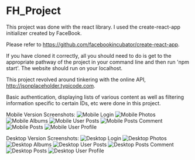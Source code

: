 # FH_Project

This project was done with the react library.  I used the create-react-app initializer created by FaceBook.

Please refer to https://github.com/facebookincubator/create-react-app.

If you have cloned it correctly, all you should need to do is get to the appropriate pathway of the project in your command line and then run 'npm start'.  The website should run on your localhost.

This project revolved around tinkering with the online API, http://jsonplaceholder.typicode.com.

Basic authentication, displaying lists of various content as well as filtering information specific to certain IDs, etc were done in this project.

Mobile Version Screenshots:
![Mobile Login](/public/img/mobile-login.png)
![Mobile Photos](/public/img/mobile-my-albums-photos.png)
![Mobile Albums](/public/img/mobile-my-albums.png)
![Mobile User Posts](/public/img/mobile-my-posts.png)
![Mobile Posts Comment](/public/img/mobile-news-posts-comment.png)
![Mobile Posts](/public/img/mobile-news-posts.png)
![Mobile User Profile](/public/img/mobile-user-profile.png)

Desktop Version Screenshots:
![Desktop Login](/public/img/desktop-login.png)
![Desktop Photos](/public/img/desktop-my-albums-photos.png)
![Desktop Albums](/public/img/desktop-my-albums.png)
![Desktop User Posts](/public/img/desktop-my-posts.png)
![Desktop Posts Comment](/public/img/desktop-news-posts-comment.png)
![Desktop Posts](/public/img/desktop-news-posts.png)
![Desktop User Profile](/public/img/desktop-user-profile.png)
